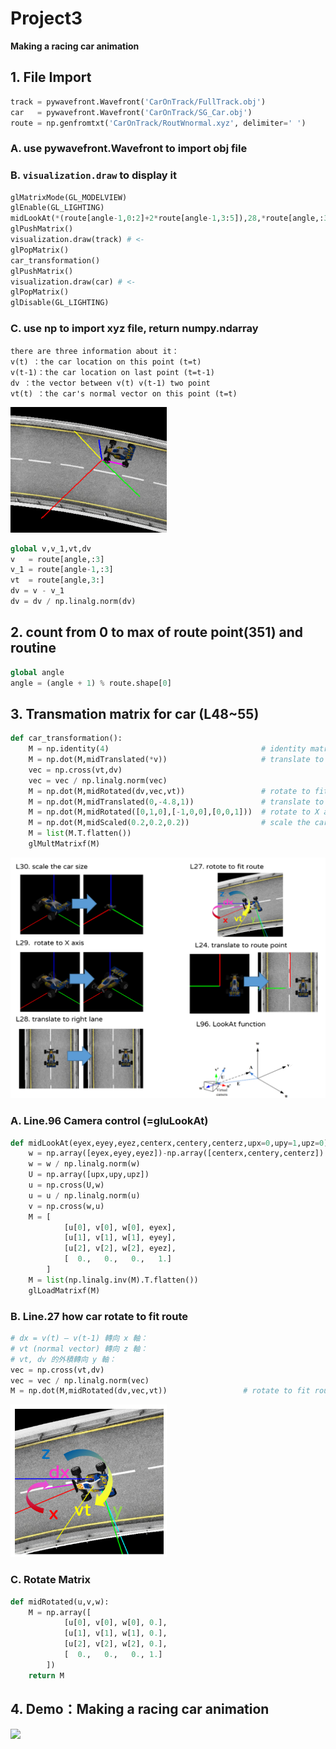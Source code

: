 # Project3
**Making a racing car animation**

## 1. File Import
```python
track = pywavefront.Wavefront('CarOnTrack/FullTrack.obj')
car   = pywavefront.Wavefront('CarOnTrack/SG_Car.obj')
route = np.genfromtxt('CarOnTrack/RoutWnormal.xyz', delimiter=' ')
```
### A. use pywavefront.Wavefront to import obj file
### B. `visualization.draw` to display it
```python
glMatrixMode(GL_MODELVIEW)
glEnable(GL_LIGHTING)       
midLookAt(*(route[angle-1,0:2]+2*route[angle-1,3:5]),28,*route[angle,:3],0,0,1)
glPushMatrix() 
visualization.draw(track) # <-
glPopMatrix()
car_transformation()
glPushMatrix()
visualization.draw(car) # <-
glPopMatrix()
glDisable(GL_LIGHTING)
```
### C. use np to import xyz file, return numpy.ndarray
```
there are three information about it：
v(t) ：the car location on this point (t=t)
v(t-1)：the car location on last point (t=t-1)
dv ：the vector between v(t) v(t-1) two point
vt(t) ：the car's normal vector on this point (t=t)
```
<img src="image/img1.png" width=250><br>
```python
global v,v_1,vt,dv
v   = route[angle,:3]
v_1 = route[angle-1,:3]
vt  = route[angle,3:]
dv = v - v_1
dv = dv / np.linalg.norm(dv)
```
## 2. count from 0 to max of route point(351) and routine
```python
global angle
angle = (angle + 1) % route.shape[0]
```
## 3. Transmation matrix for car (L48~55)
```python
def car_transformation():
    M = np.identity(4)									# identity matrix I
    M = np.dot(M,midTranslated(*v))						# translate to route point
    vec = np.cross(vt,dv)
    vec = vec / np.linalg.norm(vec)
    M = np.dot(M,midRotated(dv,vec,vt))					# rotate to fit route
    M = np.dot(M,midTranslated(0,-4.8,1))				# translate to right lane
    M = np.dot(M,midRotated([0,1,0],[-1,0,0],[0,0,1]))	# rotate to X axis 
    M = np.dot(M,midScaled(0.2,0.2,0.2))				# scale the car size
    M = list(M.T.flatten())
    glMultMatrixf(M)
```
<img src="image/img2.png" width=600><br>

### A. Line.96 Camera control (=gluLookAt)
```python
def midLookAt(eyex,eyey,eyez,centerx,centery,centerz,upx=0,upy=1,upz=0):
	w = np.array([eyex,eyey,eyez])-np.array([centerx,centery,centerz])
	w = w / np.linalg.norm(w)
	U = np.array([upx,upy,upz])
	u = np.cross(U,w)	
	u = u / np.linalg.norm(u)
	v = np.cross(w,u)
	M = [ 
			[u[0], v[0], w[0], eyex],
			[u[1], v[1], w[1], eyey], 
			[u[2], v[2], w[2], eyez],
			[  0.,   0.,   0.,   1.]
		]	
	M = list(np.linalg.inv(M).T.flatten())
	glLoadMatrixf(M)
```

### B. Line.27 how car rotate to fit route
```python
# dx = v(t) – v(t-1) 轉向 x 軸：
# vt (normal vector) 轉向 z 軸：
# vt, dv 的外積轉向 y 軸：
vec = np.cross(vt,dv)
vec = vec / np.linalg.norm(vec)
M = np.dot(M,midRotated(dv,vec,vt))					# rotate to fit route
```
<img src="image/img3.png" width=250><br>

### C. Rotate Matrix
```python
def midRotated(u,v,w):
	M = np.array([  
			[u[0], v[0], w[0], 0.],
			[u[1], v[1], w[1], 0.], 
			[u[2], v[2], w[2], 0.],
			[  0.,   0.,   0., 1.]
		])
	return M
```



## 4. Demo：Making a racing car animation
<img src="image/car.gif" width=600><br>
